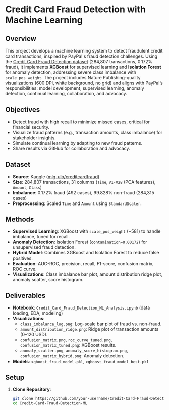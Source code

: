 # Credit Card Fraud Detection with Machine Learning

## Overview
This project develops a machine learning system to detect fraudulent credit card transactions, inspired by PayPal's fraud detection challenges. Using the [Credit Card Fraud Detection dataset](https://www.kaggle.com/mlg-ulb/creditcardfraud) (284,807 transactions, 0.172% fraud), it implements **XGBoost** for supervised learning and **Isolation Forest** for anomaly detection, addressing severe class imbalance with `scale_pos_weight`. The project includes Nature Publishing-quality visualizations (600 DPI, white background, no grid) and aligns with PayPal’s responsibilities: model development, supervised learning, anomaly detection, continual learning, collaboration, and advocacy.

## Objectives
- Detect fraud with high recall to minimize missed cases, critical for financial security.
- Visualize fraud patterns (e.g., transaction amounts, class imbalance) for stakeholder insights.
- Simulate continual learning by adapting to new fraud patterns.
- Share results via GitHub for collaboration and advocacy.

## Dataset
- **Source**: Kaggle ([mlg-ulb/creditcardfraud](https://www.kaggle.com/mlg-ulb/creditcardfraud))
- **Size**: 284,807 transactions, 31 columns (`Time`, `V1-V28` (PCA features), `Amount`, `Class`)
- **Imbalance**: 0.172% fraud (492 cases), 99.828% non-fraud (284,315 cases)
- **Preprocessing**: Scaled `Time` and `Amount` using `StandardScaler`.

## Methods
- **Supervised Learning**: XGBoost with `scale_pos_weight` (~581) to handle imbalance, tuned for recall.
- **Anomaly Detection**: Isolation Forest (`contamination=0.00172`) for unsupervised fraud detection.
- **Hybrid Model**: Combines XGBoost and Isolation Forest to reduce false positives.
- **Evaluation**: AUC-ROC, precision, recall, F1-score, confusion matrix, ROC curve.
- **Visualizations**: Class imbalance bar plot, amount distribution ridge plot, anomaly scatter, score histogram.

## Deliverables
- **Notebook**: `Credit_Card_Fraud_Detection_ML_Analysis.ipynb` (data loading, EDA, modeling)
- **Visualizations**:
  - `class_imbalance_log.png`: Log-scale bar plot of fraud vs. non-fraud.
  - `amount_distribution_ridge.png`: Ridge plot of transaction amounts (0–120 USD).
  - `confusion_matrix.png`, `roc_curve_tuned.png`, `confusion_matrix_tuned.png`: XGBoost results.
  - `anomaly_scatter.png`, `anomaly_score_histogram.png`, `confusion_matrix_hybrid.png`: Anomaly detection.
- **Models**: `xgboost_fraud_model.pkl`, `xgboost_fraud_model_best.pkl`
## Setup
1. **Clone Repository**:
   ```bash
   git clone https://github.com/your-username/Credit-Card-Fraud-Detection-ML.git
   cd Credit-Card-Fraud-Detection-ML
